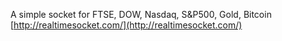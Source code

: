 A simple socket for FTSE, DOW, Nasdaq, S&P500, Gold, Bitcoin
[http://realtimesocket.com/](http://realtimesocket.com/)